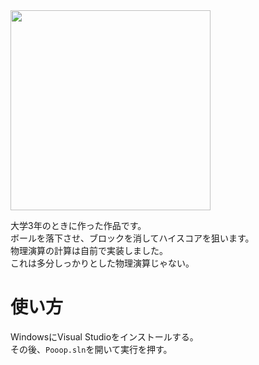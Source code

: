 <img src="https://github.com/wakewakame/Pooop/blob/master/demo/demo.gif?raw=true" width="320">  

大学3年のときに作った作品です。  
ボールを落下させ、ブロックを消してハイスコアを狙います。  
物理演算の計算は自前で実装しました。  
これは多分しっかりとした物理演算じゃない。  

# 使い方
WindowsにVisual Studioをインストールする。  
その後、`Pooop.sln`を開いて実行を押す。  

